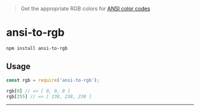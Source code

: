 > Get the appropriate RGB colors for [ANSI color codes][wikipedia]

# ansi-to-rgb

```
npm install ansi-to-rgb
```

## Usage

```js
const rgb = require('ansi-to-rgb');

rgb[0] // => [ 0, 0, 0 ]
rgb[255] // => [ 238, 238, 238 ]
```

---
[wikipedia]: https://en.wikipedia.org/wiki/ANSI_escape_code#8-bit
